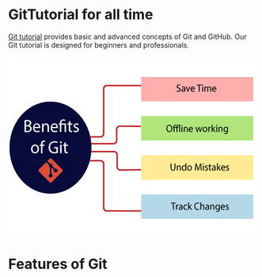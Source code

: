 # GitTutorial for all time

[Git tutorial](https://github.com/shanto027/GitTutorial) provides basic and advanced concepts of Git and GitHub. Our Git tutorial is designed for beginners and professionals.

![screenshots of example app](/images/screenshots@2x.png)


# Features of Git
